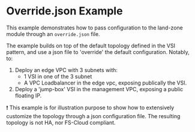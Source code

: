 # Override.json Example

This example demonstrates how to pass configuration to the land-zone module through an `override.json` file.

The example builds on top of the default topology defined in the VSI pattern, and use a json file to 'override' the default configuration. Notably, to:
1. Deploy an edge VPC with 3 subnets with:
   - 1 VSI in one of the 3 subnet
   - A VPC Loadbalancer in the edge vpc, exposing publically the VSI.
2. Deploy a 'jump-box' VSI in the management VPC, exposing a public floating IP.

:exclamation: This example is for illustration purpose to show how to extensively customize the topology through a json configuration file. The resulting topology is not HA, nor FS-Cloud compliant.
